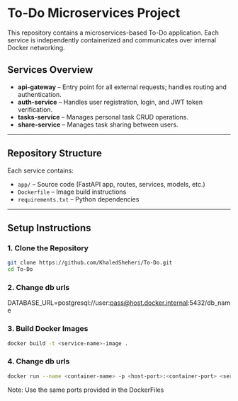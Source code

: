 # To-Do Microservices Project

This repository contains a microservices-based To-Do application. Each service is independently containerized and communicates over internal Docker networking.

## Services Overview

- **api-gateway** – Entry point for all external requests; handles routing and authentication.
- **auth-service** – Handles user registration, login, and JWT token verification.
- **tasks-service** – Manages personal task CRUD operations.
- **share-service** – Manages task sharing between users.

---

## Repository Structure

Each service contains:
- `app/` – Source code (FastAPI app, routes, services, models, etc.)
- `Dockerfile` – Image build instructions
- `requirements.txt` – Python dependencies

---

## Setup Instructions

### 1. Clone the Repository

```bash
git clone https://github.com/KhaledSheheri/To-Do.git
cd To-Do
```

### 2. Change db urls

DATABASE_URL=postgresql://user:pass@host.docker.internal:5432/db_name

### 3. Build Docker Images

```bash
docker build -t <service-name>-image .
```


### 4. Change db urls
```bash
docker run --name <container-name> -p <host-port>:<container-port> <service-name>-image
```
Note: Use the same ports provided in the DockerFiles


